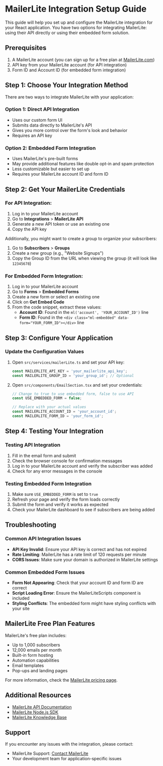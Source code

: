 # MailerLite Integration Setup Guide

This guide will help you set up and configure the MailerLite integration for your React application. You have two options for integrating MailerLite: using their API directly or using their embedded form solution.

## Prerequisites

1. A MailerLite account (you can sign up for a free plan at [MailerLite.com](https://www.mailerlite.com/))
2. API key from your MailerLite account (for API integration)
3. Form ID and Account ID (for embedded form integration)

## Step 1: Choose Your Integration Method

There are two ways to integrate MailerLite with your application:

### Option 1: Direct API Integration 
- Uses our custom form UI
- Submits data directly to MailerLite's API
- Gives you more control over the form's look and behavior
- Requires an API key

### Option 2: Embedded Form Integration
- Uses MailerLite's pre-built forms
- May provide additional features like double opt-in and spam protection
- Less customizable but easier to set up
- Requires your MailerLite account ID and form ID

## Step 2: Get Your MailerLite Credentials

### For API Integration:

1. Log in to your MailerLite account
2. Go to **Integrations** > **MailerLite API** 
3. Generate a new API token or use an existing one
4. Copy the API key

Additionally, you might want to create a group to organize your subscribers:
1. Go to **Subscribers** > **Groups**
2. Create a new group (e.g., "Website Signups")
3. Copy the Group ID from the URL when viewing the group (it will look like `12345678`)

### For Embedded Form Integration:

1. Log in to your MailerLite account
2. Go to **Forms** > **Embedded Forms**
3. Create a new form or select an existing one
4. Click on **Get Embed Code**
5. From the code snippet, extract these values:
   - **Account ID**: Found in the `ml('account', 'YOUR_ACCOUNT_ID')` line
   - **Form ID**: Found in the `<div class="ml-embedded" data-form="YOUR_FORM_ID"></div>` line

## Step 3: Configure Your Application

### Update the Configuration Values

1. Open `src/services/mailerLite.ts` and set your API key:
   ```typescript
   const MAILERLITE_API_KEY = 'your_mailerlite_api_key';
   const MAILERLITE_GROUP_ID = 'your_group_id'; // Optional
   ```

2. Open `src/components/EmailSection.tsx` and set your credentials:
   ```typescript
   // Change to true to use embedded form, false to use API
   const USE_EMBEDDED_FORM = false; 
   
   // Replace with your actual values
   const MAILERLITE_ACCOUNT_ID = 'your_account_id';
   const MAILERLITE_FORM_ID = 'your_form_id';
   ```

## Step 4: Testing Your Integration

### Testing API Integration

1. Fill in the email form and submit
2. Check the browser console for confirmation messages
3. Log in to your MailerLite account and verify the subscriber was added
4. Check for any error messages in the console

### Testing Embedded Form Integration

1. Make sure `USE_EMBEDDED_FORM` is set to `true`
2. Refresh your page and verify the form loads correctly
3. Submit the form and verify it works as expected
4. Check your MailerLite dashboard to see if subscribers are being added

## Troubleshooting

### Common API Integration Issues

- **API Key Invalid**: Ensure your API key is correct and has not expired
- **Rate Limiting**: MailerLite has a rate limit of 120 requests per minute
- **CORS Issues**: Make sure your domain is authorized in MailerLite settings

### Common Embedded Form Issues

- **Form Not Appearing**: Check that your account ID and form ID are correct
- **Script Loading Error**: Ensure the MailerLiteScripts component is included
- **Styling Conflicts**: The embedded form might have styling conflicts with your site

## MailerLite Free Plan Features

MailerLite's free plan includes:
- Up to 1,000 subscribers
- 12,000 emails per month
- Built-in form hosting
- Automation capabilities
- Email templates
- Pop-ups and landing pages

For more information, check the [MailerLite pricing page](https://www.mailerlite.com/pricing).

## Additional Resources

- [MailerLite API Documentation](https://developers.mailerlite.com/docs/)
- [MailerLite Node.js SDK](https://www.npmjs.com/package/mailerlite-api-v2-node)
- [MailerLite Knowledge Base](https://www.mailerlite.com/help)

## Support

If you encounter any issues with the integration, please contact:
- MailerLite Support: [Contact MailerLite](https://www.mailerlite.com/contact-us)
- Your development team for application-specific issues 